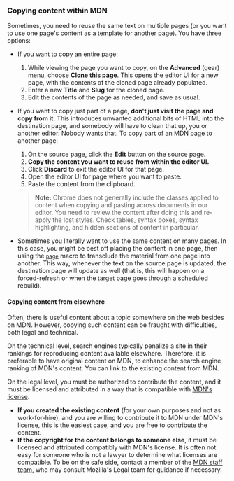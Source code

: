 <!-- content copied from /en-us/mdn/guidelines/conventions_definitions -->

### Copying content within MDN

Sometimes, you need to reuse the same text on multiple pages (or you want to use one page's content as a template for another page).
You have three options:

- If you want to copy an entire page:

  1. While viewing the page you want to copy, on the **Advanced** (gear) menu, choose  **[Clone this page](/en-US/docs/MDN/Contribute/Howto/Create_and_edit_pages#clone_of_an_existing_page)**.
     This opens the editor UI for a new page, with the contents of the cloned page already populated.
  2. Enter a new **Title** and **Slug** for the cloned page.
  3. Edit the contents of the page as needed, and save as usual.

- If you want to copy just part of a page, **don't just visit the page and copy from it**.
  This introduces unwanted additional bits of HTML into the destination page, and somebody will have to clean that up, you or another editor.
  Nobody wants that.
  To copy part of an MDN page to another page:

  1. On the source page, click the **Edit** button on the source page.
  2. **Copy the content you want to reuse from within the editor UI.**
  3. Click **Discard** to exit the editor UI for that page.
  4. Open the editor UI for page where you want to paste.
  5. Paste the content from the clipboard.

  > **Note:** Chrome does not generally include the classes applied to content when copying and pasting across documents in our editor.
  > You need to review the content after doing this and re-apply the lost styles.
  > Check tables, syntax boxes, syntax highlighting, and hidden sections of content in particular.

- Sometimes you literally want to use the same content on many pages.
  In this case, you might be best off placing the content in one page, then using the [`page`](https://github.com/mdn/yari/blob/main/kumascript/macros/page.ejs) macro to transclude the material from one page into another.
  This way, whenever the text on the source page is updated, the destination page will update as well (that is, this will happen on a forced-refresh or when the target page goes through a scheduled rebuild).

#### Copying content from elsewhere

Often, there is useful content about a topic somewhere on the web besides on MDN.
However, copying such content can be fraught with difficulties, both legal and technical.

On the technical level, search engines typically penalize a site in their rankings for reproducing content available elsewhere.
Therefore, it is preferable to have original content on MDN, to enhance the search engine ranking of MDN's content.
You can link to the existing content from MDN.

On the legal level, you must be authorized to contribute the content, and it must be licensed and attributed in a way that is compatible with [MDN's license](/en-US/docs/MDN/About#copyrights_and_licenses).

- **If you created the existing content** (for your own purposes and not as work-for-hire), and you are willing to contribute it to MDN under MDN's license, this is the easiest case, and you are free to contribute the content.
- **If the copyright for the content belongs to someone else**, it must be licensed and attributed compatibly with MDN's license.
  It is often not easy for someone who is not a lawyer to determine what licenses are compatible.
  To be on the safe side, contact a member of the [MDN staff team](https://wiki.mozilla.org/MDN#Staff_Team), who may consult Mozilla's Legal team for guidance if necessary.
  